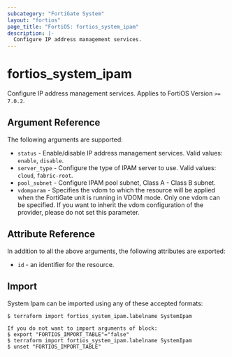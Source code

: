 ```yaml
---
subcategory: "FortiGate System"
layout: "fortios"
page_title: "FortiOS: fortios_system_ipam"
description: |-
  Configure IP address management services.
---
```


# fortios_system_ipam
Configure IP address management services. Applies to FortiOS Version `>= 7.0.2`.

## Argument Reference

The following arguments are supported:

* `status` - Enable/disable IP address management services. Valid values: `enable`, `disable`.
* `server_type` - Configure the type of IPAM server to use. Valid values: `cloud`, `fabric-root`.
* `pool_subnet` - Configure IPAM pool subnet, Class A - Class B subnet.
* `vdomparam` - Specifies the vdom to which the resource will be applied when the FortiGate unit is running in VDOM mode. Only one vdom can be specified. If you want to inherit the vdom configuration of the provider, please do not set this parameter.


## Attribute Reference

In addition to all the above arguments, the following attributes are exported:
* `id` - an identifier for the resource.

## Import

System Ipam can be imported using any of these accepted formats:
```
$ terraform import fortios_system_ipam.labelname SystemIpam

If you do not want to import arguments of block:
$ export "FORTIOS_IMPORT_TABLE"="false"
$ terraform import fortios_system_ipam.labelname SystemIpam
$ unset "FORTIOS_IMPORT_TABLE"
```
